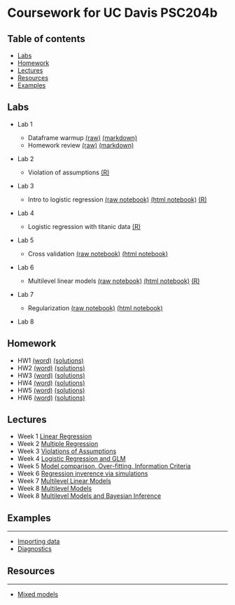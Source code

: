 # Coursework for UC Davis PSC204b


Table of contents
-----------------

- [Labs](#labs)
- [Homework](#homework)
- [Lectures](#lectures)
- [Resources](#resources)
- [Examples](#examples)

## Labs
- Lab 1
     - Dataframe warmup [(raw)](https://raw.githubusercontent.com/jdstokes/PSC204b/master/labs/Lab1/Lab1.Rmd) [(markdown)](https://github.com/jdstokes/PSC204b/blob/master/labs/Lab1/Lab1.Rmd)
     - Homework review [(raw)](https://raw.githubusercontent.com/jdstokes/PSC204b/master/homework/notebooks/hw1/hw1.Rmd) [(markdown)](http://htmlpreview.github.io/?https://github.com/jdstokes/PSC204b/blob/master/homework/notebooks/hw1/hw1.nb.html)

- Lab 2
    - Violation of assumptions [(R)](/labs/Lab2/Lab2.R) 
- Lab 3
    - Intro to logistic regression [(raw notebook)](https://raw.githubusercontent.com/jdstokes/PSC204b/master/labs/Lab3/Lab3.Rmd) [(html notebook)](http://htmlpreview.github.io/?https://github.com/jdstokes/PSC204b/blob/master/labs/Lab3/Lab3.nb.html) [(R)](/labs/Lab3/Lab3.R)
- Lab 4
    - Logistic regression with titanic data [(R)](/labs/Lab4/Lab4.R)
- Lab 5
    - Cross validation  [(raw notebook)](https://raw.githubusercontent.com/jdstokes/PSC204b/master/labs/Lab5/Lab5.Rmd) [(html notebook)](http://htmlpreview.github.io/?https://github.com/jdstokes/PSC204b/blob/master/labs/Lab5/Lab5.nb.html)
- Lab 6
    - Multilevel linear models [(raw notebook)](https://raw.githubusercontent.com/jdstokes/PSC204b/master/labs/Lab6/Lab6.Rmd) [(html notebook)](http://htmlpreview.github.io/?https://github.com/jdstokes/PSC204b/blob/master/labs/Lab6/Lab6.nb.html) [(R)](https://github.com/jdstokes/PSC204b/blob/master/labs/Lab6/Lab6.R)
- Lab 7
    - Regularization  [(raw notebook)](https://raw.githubusercontent.com/jdstokes/PSC204b/master/homework/notebooks/hw5/hw5.Rmd) [(html notebook)](http://htmlpreview.github.io/?https://github.com/jdstokes/PSC204b/blob/master/homework/notebooks/hw5/hw5.nb.html)
- Lab 8

## Homework
- HW1 [(word)](/homework/word/HW_week1.docx) [(solutions)](/homework/notebooks/hw1/hw1.Rmd)
- HW2 [(word)](/homework/word/HW_week2.docx) [(solutions)](/homework/notebooks/hw2/hw2.Rmd)
- HW3 [(word)](/homework/word/HW_week3.docx) [(solutions)](/homework/notebooks/hw3/hw3.R)
- HW4 [(word)](/homework/word/HW_week4.docx) [(solutions)](/homework/notebooks/hw4/hw4.R)
- HW5 [(word)](/homework/word/HW_week5.docx) [(solutions)](/homework/notebooks/hw5/hw5.Rmd)
- HW6 [(word)](/homework/word/HW_week7.docx) [(solutions)](/homework/notebooks/hw6/hw6.R)

## Lectures
- Week 1 [Linear Regression](/lectures/week1/PSC204B_2018_w1.pdf)
- Week 2 [Multiple Regression](/lectures/week2/PSC204B_2018_w2.pdf)
- Week 3 [Violations of Assumptions](/lectures/week3/PSC204B_2018_w3.pdf)
- Week 4 [Logistic Regression and GLM](/lectures/week4/PSC204B_2018_w4.pdf)
- Week 5 [Model comparison, Over-fitting, Information Criteria](/lectures/week5/PSC204B_2018_w5.pdf)
- Week 6 [Regression inverence via simulations](/lectures/week6/PSC204B_2018_w6.pdf)
- Week 7 [Multilevel Linear Models](/lectures/week7/PSC204B_2018_w7.pdf)
- Week 8 [Multilevel Models](/lectures/week8/PSC204B_2018_w8.pdf)
- Week 8 [Multilevel Models and Bayesian Inference](/lectures/week9/PSC204B_2018_w9.pdf)

## Examples
----
- [Importing data](/tutorials/ImportingData.Rmd)
- [Diagnostics](/tutorials/diagnostics.Rmd)

## Resources
----
- [Mixed models](https://bbolker.github.io/mixedmodels-misc/glmmFAQ.html)
